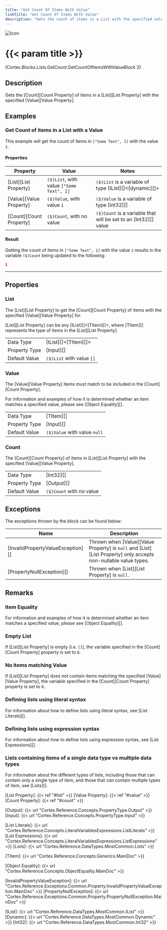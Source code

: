 ```yaml
---
title: "Get Count Of Items With Value"
linkTitle: "Get Count Of Items With Value"
description: "Gets the count of items in a List with the specified value."
---
```


![Icon](/blocks/lists-get-count-block-icon.png)

# {{< param title >}}

<p class="namespace">(Cortex.Blocks.Lists.GetCount.GetCountOfItemsWithValueBlock`2)</p>

## Description

Gets the [Count][Count Property] of items in a [List][List Property] with the specified [Value][Value Property].

## Examples

### Get Count of items in a List with a Value

This example will get the count of items in `["Some Text", 1]` with the value `1`.

#### Properties

| Property           | Value                     | Notes                                    |
|--------------------|---------------------------|------------------------------------------|
| [List][List Property] | `($)List`, with value `["Some Text", 1]` | `($)List` is a variable of type [IList][]&lt;[dynamic][]&gt; |
| [Value][Value Property] | `($)Value`, with value `1` | `($)Value` is a variable of type [Int32][] |
| [Count][Count Property] | `($)Count`, with no value | `($)Count` is a variable that will be set to an [Int32][] value |

#### Result

Getting the count of items in `["Some Text", 1]` with the value `1` results in the variable `($)Count` being updated to the following:

```json
1
```

***

## Properties

### List

The [List][List Property] to get the [Count][Count Property] of items with the specified [Value][Value Property] for.  

[List][List Property] can be any [IList][]&lt;[TItem][]&gt;, where [TItem][] represents the type of items in the [List][List Property].
  
| | |
|--------------------|---------------------------|
| Data Type | [IList][]&lt;[TItem][]&gt; |
| Property Type | [Input][] |
| Default Value | `($)List` with value `[]` |

### Value

The [Value][Value Property] items must match to be included in the [Count][Count Property].

For information and examples of how it is determined whether an item matches a specified value, please see [Object Equality][].

| | |
|--------------------|---------------------------|
| Data Type | [TItem][] |
| Property Type | [Input][] |
| Default Value | `($)Value` with value `null` |

### Count

The [Count][Count Property] of items in [List][List Property] with the specified [Value][Value Property].

| | |
|--------------------|---------------------------|
| Data Type | [Int32][] |
| Property Type | [Output][] |
| Default Value | `($)Count` with no value |

## Exceptions

The exceptions thrown by the block can be found below:

| Name     | Description |
|----------|----------|
| [InvalidPropertyValueException][] | Thrown when [Value][Value Property] is `null` and [List][List Property] only accepts non-nullable value types. |
| [PropertyNullException][] | Thrown when [List][List Property] is `null`. |

## Remarks

### Item Equality

For information and examples of how it is determined whether an item matches a specified value, please see [Object Equality][].

### Empty List

If [List][List Property] is empty (i.e. `[]`), the variable specified in the [Count][Count Property] property is set to `0`.

### No items matching Value

If [List][List Property] does not contain items matching the specified [Value][Value Property], the variable specified in the [Count][Count Property] property is set to `0`.

### Defining lists using literal syntax

For information about how to define lists using literal syntax, see [List Literals][].

### Defining lists using expression syntax

For information about how to define lists using expression syntax, see [List Expressions][].

### Lists containing items of a single data type vs multiple data types

For information about the different types of lists, including those that can contain only a single type of item, and those that can contain multiple types of item, see [Lists][].

[List Property]: {{< ref "#list" >}}
[Value Property]: {{< ref "#value" >}}
[Count Property]: {{< ref "#count" >}}

[Output]: {{< url "Cortex.Reference.Concepts.PropertyType.Output" >}}
[Input]: {{< url "Cortex.Reference.Concepts.PropertyType.Input" >}}

[List Literals]: {{< url "Cortex.Reference.Concepts.LiteralVariablesExpressions.ListLiterals" >}}
[List Expressions]: {{< url "Cortex.Reference.Concepts.LiteralVariablesExpressions.ListExpressions" >}}
[Lists]: {{< url "Cortex.Reference.DataTypes.MostCommon.Lists" >}}

[TItem]: {{< url "Cortex.Reference.Concepts.Generics.MainDoc" >}}

[Object Equality]: {{< url "Cortex.Reference.Concepts.ObjectEquality.MainDoc" >}}

[InvalidPropertyValueException]: {{< url "Cortex.Reference.Exceptions.Common.Property.InvalidPropertyValueException.MainDoc" >}}
[PropertyNullException]: {{< url "Cortex.Reference.Exceptions.Common.Property.PropertyNullException.MainDoc" >}}

[IList]: {{< url "Cortex.Reference.DataTypes.MostCommon.IList" >}}
[Dynamic]: {{< url "Cortex.Reference.DataTypes.MostCommon.Dynamic" >}}
[Int32]: {{< url "Cortex.Reference.DataTypes.MostCommon.Int32" >}}
